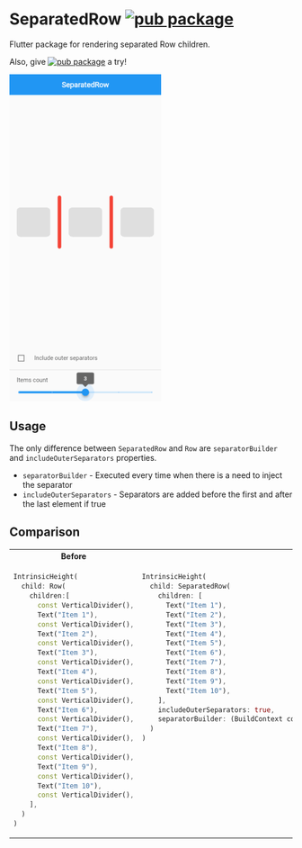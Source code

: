 # SeparatedRow [![pub package](https://img.shields.io/pub/v/separated_row.svg?label=separated_row&color=blue)](https://pub.dartlang.org/packages/separated_row)

Flutter package for rendering separated Row children.

Also, give [![pub package](https://img.shields.io/pub/v/separated_column.svg?label=separated_column&color=blue)](https://pub.dartlang.org/packages/separated_column) a try!

![example.gif](https://raw.githubusercontent.com/anisalibegic/separated_row/master/screenshots/example.gif)

## Usage

The only difference between `SeparatedRow` and `Row` are `separatorBuilder` and `includeOuterSeparators` properties.

- `separatorBuilder` - Executed every time when there is a need to inject the separator
- `includeOuterSeparators` - Separators are added before the first and after the last element if true


## Comparison

<table>
<tr>
<th>Before</th>
<th>After</th>
</tr>
<tr>
<td valign="top">
  
```dart
IntrinsicHeight(
  child: Row(
    children:[
      const VerticalDivider(),
      Text("Item 1"),
      const VerticalDivider(),
      Text("Item 2"),
      const VerticalDivider(),
      Text("Item 3"),
      const VerticalDivider(),
      Text("Item 4"),
      const VerticalDivider(),
      Text("Item 5"),
      const VerticalDivider(),
      Text("Item 6"),
      const VerticalDivider(),
      Text("Item 7"),
      const VerticalDivider(),
      Text("Item 8"),
      const VerticalDivider(),
      Text("Item 9"),
      const VerticalDivider(),
      Text("Item 10"),
      const VerticalDivider(),
    ],
  )
)
```
</td>
<td valign="top">
  
```dart
IntrinsicHeight(
  child: SeparatedRow(
    children: [
      Text("Item 1"),
      Text("Item 2"),
      Text("Item 3"),
      Text("Item 4"),
      Text("Item 5"),
      Text("Item 6"),
      Text("Item 7"),
      Text("Item 8"),
      Text("Item 9"),
      Text("Item 10"),
    ],
    includeOuterSeparators: true,
    separatorBuilder: (BuildContext context, int index) => const VerticalDivider(),
  )
)
```
</td>
</tr>
</table>
